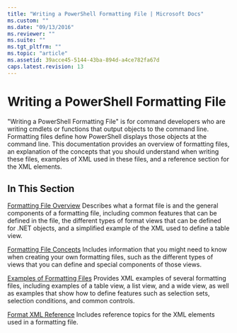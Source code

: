 ```yaml
---
title: "Writing a PowerShell Formatting File | Microsoft Docs"
ms.custom: ""
ms.date: "09/13/2016"
ms.reviewer: ""
ms.suite: ""
ms.tgt_pltfrm: ""
ms.topic: "article"
ms.assetid: 39acce45-5144-43ba-894d-a4ce782fa67d
caps.latest.revision: 13
---
```

# Writing a PowerShell Formatting File

"Writing a PowerShell Formatting File" is for command developers who are writing cmdlets or functions that output objects to the command line. Formatting files define how PowerShell displays those objects at the command line. This documentation provides an overview of formatting files, an explanation of the concepts that you should understand when writing these files, examples of XML used in these files, and a reference section for the XML elements.

## In This Section

[Formatting File Overview](./formatting-file-overview.md)
Describes what a format file is and the general components of a formatting file, including common features that can be defined in the file, the different types of format views that can be defined for .NET objects, and a simplified example of the XML used to define a table view.

[Formatting File Concepts](./formatting-file-concepts.md)
Includes information that you might need to know when creating your own formatting files, such as the different types of views that you can define and special components of those views.

[Examples of Formatting Files](./examples-of-formatting-files.md)
Provides XML examples of several formatting files, including examples of a table view, a list view, and a wide view, as well as examples that show how to define features such as selection sets, selection conditions, and common controls.

[Format XML Reference](./format-schema-xml-reference.md)
Includes reference topics for the XML elements used in a formatting file.
